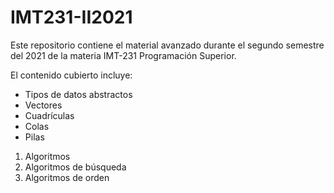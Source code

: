 # IMT231-II2021

Este repositorio contiene el material avanzado durante el segundo semestre del 2021 de la materia IMT-231 Programación Superior.

El contenido cubierto incluye:

* Tipos de datos abstractos
* Vectores
* Cuadrículas
* Colas
* Pilas

1. Algoritmos
1. Algoritmos de búsqueda
1. Algoritmos de orden
